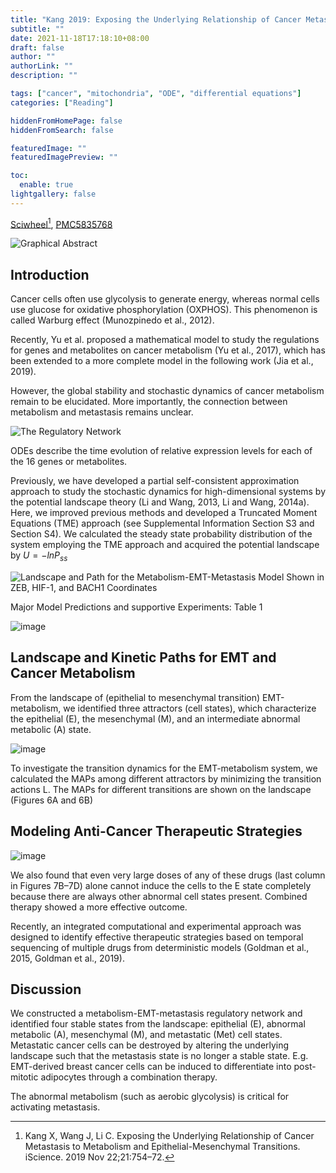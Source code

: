 ```yaml
---
title: "Kang 2019: Exposing the Underlying Relationship of Cancer Metastasis to Metabolism and Epithelial-Mesenchymal Transitions"
subtitle: ""
date: 2021-11-18T17:18:10+08:00
draft: false
author: ""
authorLink: ""
description: ""

tags: ["cancer", "mitochondria", "ODE", "differential equations"]
categories: ["Reading"]

hiddenFromHomePage: false
hiddenFromSearch: false

featuredImage: ""
featuredImagePreview: ""

toc:
  enable: true
lightgallery: false
---
```


[Sciwheel](https://sciwheel.com/work/#/items/9267342)[^Kang2019], [PMC5835768](https://www.ncbi.nlm.nih.gov/pmc/articles/PMC5835768/)

<!--more-->

![Graphical Abstract](https://user-images.githubusercontent.com/40054455/142387555-99f12e86-7bd8-4003-9e1e-6d9aa8d4de05.png "Graphical Abstract")

## Introduction

Cancer cells often use glycolysis to generate energy, whereas normal cells use glucose for oxidative phosphorylation (OXPHOS). This phenomenon is called Warburg effect (Munozpinedo et al., 2012).

Recently, Yu et al. proposed a mathematical model to study the regulations for genes and metabolites on cancer metabolism (Yu et al., 2017), which has been extended to a more complete model in the following work (Jia et al., 2019).

However, the global stability and stochastic dynamics of cancer metabolism remain to be elucidated. More importantly, the connection between metabolism and metastasis remains unclear.

![The Regulatory Network](https://user-images.githubusercontent.com/40054455/142431555-3d37d80b-b8d8-474f-b463-d53dd5312f5c.png "The Regulatory Network")

ODEs describe the time evolution of relative expression levels for each of the 16 genes or metabolites.

Previously, we have developed a partial self-consistent approximation approach to study the stochastic dynamics for high-dimensional systems by the potential landscape theory (Li and Wang, 2013, Li and Wang, 2014a). Here, we improved previous methods and developed a Truncated Moment Equations (TME) approach (see Supplemental Information Section S3 and Section S4). We calculated the steady state probability distribution of the system employing the TME approach and acquired the potential landscape by $U=-lnP_{ss}$


![Landscape and Path for the Metabolism-EMT-Metastasis Model Shown in ZEB, HIF-1, and BACH1 Coordinates](https://user-images.githubusercontent.com/40054455/142432421-29672deb-2e07-45a2-84f5-49ef043d6db4.png "Landscape and Path for the Metabolism-EMT-Metastasis Model Shown in ZEB, HIF-1, and BACH1 Coordinates")


Major Model Predictions and supportive Experiments: Table 1

![image](https://user-images.githubusercontent.com/40054455/142432797-30114edc-a9a8-4a3b-96e0-db7331828457.png "Table 1")

## Landscape and Kinetic Paths for EMT and Cancer Metabolism

From the landscape of (epithelial to mesenchymal transition) EMT-metabolism, we identified three attractors (cell states), which characterize the epithelial (E), the mesenchymal (M), and an intermediate abnormal metabolic (A) state.

![image](https://user-images.githubusercontent.com/40054455/142433009-f08376c1-c03e-41c8-91b0-61565cd2e115.png "The Tristable Landscape for EMT-metabolism Model and Comparisons with Experimental Data")

To investigate the transition dynamics for the EMT-metabolism system, we calculated the MAPs among different attractors by minimizing the transition actions L. The MAPs for different transitions are shown on the landscape (Figures 6A and 6B)

## Modeling Anti-Cancer Therapeutic Strategies

![image](https://user-images.githubusercontent.com/40054455/142433384-3d2732d4-28cf-40a1-bed5-5e500e89e009.png "Landscape in Terms of HIF-1 and BACH1 in Response to Different Drugs in Different Levels")

We also found that even very large doses of any of these drugs (last column in Figures 7B–7D) alone cannot induce the cells to the E state completely because there are always other abnormal cell states present. Combined therapy showed a more effective outcome.

Recently, an integrated computational and experimental approach was designed to identify effective therapeutic strategies based on temporal sequencing of multiple drugs from deterministic models (Goldman et al., 2015, Goldman et al., 2019).

## Discussion

We constructed a metabolism-EMT-metastasis regulatory network and identified four stable states from the landscape: epithelial (E), abnormal metabolic (A), mesenchymal (M), and metastatic (Met) cell states. Metastatic cancer cells can be destroyed by altering the underlying landscape such that the metastasis state is no longer a stable state. E.g. EMT-derived breast cancer cells can be induced to differentiate into post-mitotic adipocytes through a combination therapy.

The abnormal metabolism (such as aerobic glycolysis) is critical for activating metastasis.

[^Kang2019]: Kang X, Wang J, Li C. Exposing the Underlying Relationship of Cancer Metastasis to Metabolism and Epithelial-Mesenchymal Transitions. iScience. 2019 Nov 22;21:754–72.
